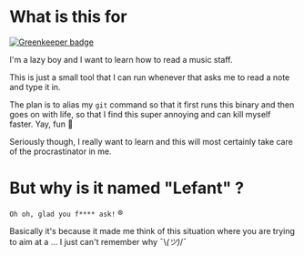 # What is this for

[![Greenkeeper badge](https://badges.greenkeeper.io/Shahor/Lefant.svg)](https://greenkeeper.io/)

I'm a lazy boy and I want to learn how to read a music staff.

This is just a small tool that I can run whenever that asks me to read a note and type it in.

The plan is to alias my `git` command so that it first runs this binary and then goes on with life, so that I find this super annoying and can kill myself faster. Yay, fun 🎉

Seriously though, I really want to learn and this will most certainly take care of the procrastinator in me.

# But why is it named "Lefant" ?

`Oh oh, glad you f**** ask!` ®

Basically it's because it made me think of this situation where you are trying to aim at a ... I just can't remember why ¯\\_(ツ)_/¯